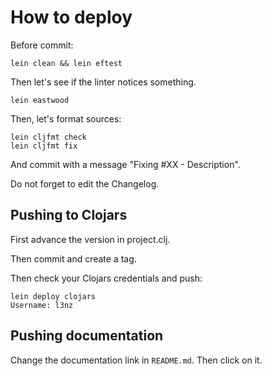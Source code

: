 # How to deploy

Before commit:

	lein clean && lein eftest

Then let's see if the linter notices something.

	lein eastwood

Then, let's format sources:

	lein cljfmt check
	lein cljfmt fix

And commit with a message "Fixing #XX - Description".

Do not forget to edit the Changelog.

## Pushing to Clojars

First advance the version in project.clj.

Then commit and create a tag.

Then check your Clojars credentials and push:

	lein deploy clojars
	Username: l3nz
	

## Pushing documentation

Change the documentation link in `README.md`. Then click on it.



